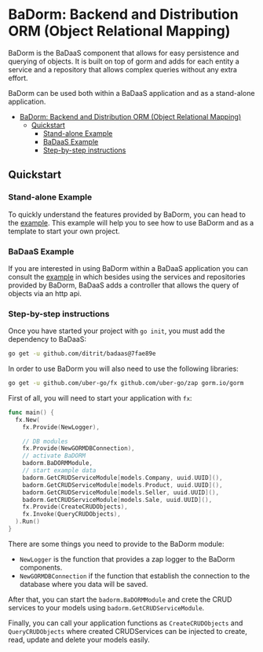# BaDorm: Backend and Distribution ORM (Object Relational Mapping)

BaDorm is the BaDaaS component that allows for easy persistence and querying of objects. It is built on top of gorm and adds for each entity a service and a repository that allows complex queries without any extra effort.

BaDorm can be used both within a BaDaaS application and as a stand-alone application.

- [BaDorm: Backend and Distribution ORM (Object Relational Mapping)](#badorm-backend-and-distribution-orm-object-relational-mapping)
  - [Quickstart](#quickstart)
    - [Stand-alone Example](#stand-alone-example)
    - [BaDaaS Example](#badaas-example)
    - [Step-by-step instructions](#step-by-step-instructions)

## Quickstart

### Stand-alone Example

To quickly understand the features provided by BaDorm, you can head to the [example](https://github.com/ditrit/badorm-example). This example will help you to see how to use BaDorm and as a template to start your own project.

### BaDaaS Example

If you are interested in using BaDorm within a BaDaaS application you can consult the [example](https://github.com/ditrit/badaas-example) in which besides using the services and repositories provided by BaDorm, BaDaaS adds a controller that allows the query of objects via an http api.

### Step-by-step instructions

Once you have started your project with `go init`, you must add the dependency to BaDaaS:

<!-- TODO remove commit when badaas as a library has a first tagged version -->
```bash
go get -u github.com/ditrit/badaas@7fae89e
```

In order to use BaDorm you will also need to use the following libraries:

```bash
go get -u github.com/uber-go/fx github.com/uber-go/zap gorm.io/gorm
```

First of all, you will need to start your application with `fx`:

```go
func main() {
  fx.New(
    fx.Provide(NewLogger),

    // DB modules
    fx.Provide(NewGORMDBConnection),
    // activate BaDORM
    badorm.BaDORMModule,
    // start example data
    badorm.GetCRUDServiceModule[models.Company, uuid.UUID](),
    badorm.GetCRUDServiceModule[models.Product, uuid.UUID](),
    badorm.GetCRUDServiceModule[models.Seller, uuid.UUID](),
    badorm.GetCRUDServiceModule[models.Sale, uuid.UUID](),
    fx.Provide(CreateCRUDObjects),
    fx.Invoke(QueryCRUDObjects),
  ).Run()
}
```

There are some things you need to provide to the BaDorm module:

- `NewLogger` is the function that provides a zap logger to the BaDorm components.
- `NewGORMDBConnection` if the function that establish the connection to the database where you data will be saved.

After that, you can start the `badorm.BaDORMModule` and crete the CRUD services to your models using `badorm.GetCRUDServiceModule`.

Finally, you can call your application functions as `CreateCRUDObjects` and `QueryCRUDObjects` where created  CRUDServices can be injected to create, read, update and delete your models easily.
